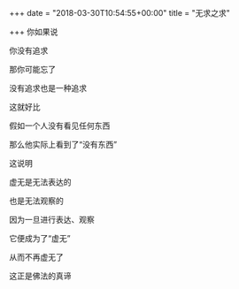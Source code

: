 +++
date = "2018-03-30T10:54:55+00:00"
title = "无求之求"

+++
你如果说

你没有追求

那你可能忘了

没有追求也是一种追求  

  

这就好比

假如一个人没有看见任何东西

那么他实际上看到了“没有东西”  

  

这说明

虚无是无法表达的

也是无法观察的

因为一旦进行表达、观察

它便成为了“虚无”

从而不再虚无了  

  

这正是佛法的真谛  